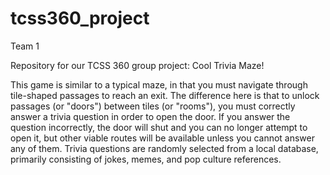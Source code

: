 # tcss360_project
Team 1

Repository for our TCSS 360 group project: Cool Trivia Maze!

This game is similar to a typical maze, in that you must navigate through tile-shaped passages to reach an exit. 
The difference here is that to unlock passages (or "doors") between tiles (or "rooms"), you must correctly answer a trivia question in order to open the door. 
If you answer the question incorrectly, the door will shut and you can no longer attempt to open it, but other viable routes will be available unless you cannot answer any of them. 
Trivia questions are randomly selected from a local database, primarily consisting of jokes, memes, and pop culture references. 

